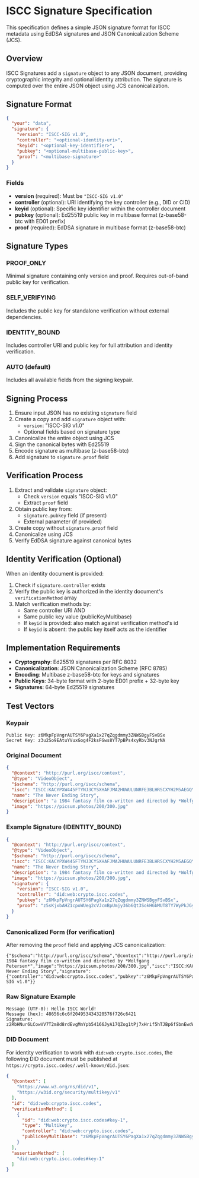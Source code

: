 # ISCC Signature Specification

This specification defines a simple JSON signature format for ISCC metadata using EdDSA signatures and JSON
Canonicalization Scheme (JCS).

## Overview

ISCC Signatures add a `signature` object to any JSON document, providing cryptographic integrity and optional
identity attribution. The signature is computed over the entire JSON object using JCS canonicalization.

## Signature Format

```json
{
  "your": "data",
  "signature": {
    "version": "ISCC-SIG v1.0",
    "controller": "<optional-identity-uri>",
    "keyid": "<optional-key-identifier>",
    "pubkey": "<optional-multibase-public-key>",
    "proof": "<multibase-signature>"
  }
}
```

### Fields

- **version** (required): Must be `"ISCC-SIG v1.0"`
- **controller** (optional): URI identifying the key controller (e.g., DID or CID)
- **keyid** (optional): Specific key identifier within the controller document
- **pubkey** (optional): Ed25519 public key in multibase format (z-base58-btc with ED01 prefix)
- **proof** (required): EdDSA signature in multibase format (z-base58-btc)

## Signature Types

### PROOF_ONLY

Minimal signature containing only version and proof. Requires out-of-band public key for verification.

### SELF_VERIFYING

Includes the public key for standalone verification without external dependencies.

### IDENTITY_BOUND

Includes controller URI and public key for full attribution and identity verification.

### AUTO (default)

Includes all available fields from the signing keypair.

## Signing Process

1. Ensure input JSON has no existing `signature` field
2. Create a copy and add `signature` object with:
   - `version`: "ISCC-SIG v1.0"
   - Optional fields based on signature type
3. Canonicalize the entire object using JCS
4. Sign the canonical bytes with Ed25519
5. Encode signature as multibase (z-base58-btc)
6. Add signature to `signature.proof` field

## Verification Process

1. Extract and validate `signature` object:
   - Check `version` equals "ISCC-SIG v1.0"
   - Extract `proof` field
2. Obtain public key from:
   - `signature.pubkey` field (if present)
   - External parameter (if provided)
3. Create copy without `signature.proof` field
4. Canonicalize using JCS
5. Verify EdDSA signature against canonical bytes

## Identity Verification (Optional)

When an identity document is provided:

1. Check if `signature.controller` exists
2. Verify the public key is authorized in the identity document's `verificationMethod` array
3. Match verification methods by:
   - Same controller URI AND
   - Same public key value (publicKeyMultibase)
   - If `keyid` is provided: also match against verification method's id
   - If `keyid` is absent: the public key itself acts as the identifier

## Implementation Requirements

- **Cryptography**: Ed25519 signatures per RFC 8032
- **Canonicalization**: JSON Canonicalization Scheme (RFC 8785)
- **Encoding**: Multibase z-base58-btc for keys and signatures
- **Public Keys**: 34-byte format with 2-byte ED01 prefix + 32-byte key
- **Signatures**: 64-byte Ed25519 signatures

## Test Vectors

### Keypair

```
Public Key: z6MkpFpVngrAUTSY6PagXa1x27qZqgdmmy3ZNWSBgyFSvBSx
Secret Key: z3u2So9EAtuYVuxGog4F2ksFGws8YT7pBPs4xyRbv3NJgrNA
```

### Original Document

```json
{
  "@context": "http://purl.org/iscc/context",
  "@type": "VideoObject",
  "$schema": "http://purl.org/iscc/schema",
  "iscc": "ISCC:KACYPXW445FTYNJ3CYSXHAFJMA2HUWULUNRFE3BLHRSCXYH2M5AEGQY",
  "name": "The Never Ending Story",
  "description": "a 1984 fantasy film co-written and directed by *Wolfgang Petersen*",
  "image": "https://picsum.photos/200/300.jpg"
}
```

### Example Signature (IDENTITY_BOUND)

```json
{
  "@context": "http://purl.org/iscc/context",
  "@type": "VideoObject",
  "$schema": "http://purl.org/iscc/schema",
  "iscc": "ISCC:KACYPXW445FTYNJ3CYSXHAFJMA2HUWULUNRFE3BLHRSCXYH2M5AEGQY",
  "name": "The Never Ending Story",
  "description": "a 1984 fantasy film co-written and directed by *Wolfgang Petersen*",
  "image": "https://picsum.photos/200/300.jpg",
  "signature": {
    "version": "ISCC-SIG v1.0",
    "controller": "did:web:crypto.iscc.codes",
    "pubkey": "z6MkpFpVngrAUTSY6PagXa1x27qZqgdmmy3ZNWSBgyFSvBSx",
    "proof": "z5sKjxbAHZ1cpoWUeg2cVJcmBpUmjy36b6Qt3SokHGbMUT8TY7WyPkJGyJTL76afTzsVZxx9vuNQzGijzZitX171x"
  }
}
```

### Canonicalized Form (for verification)

After removing the `proof` field and applying JCS canonicalization:

```
{"$schema":"http://purl.org/iscc/schema","@context":"http://purl.org/iscc/context","@type":"VideoObject","description":"a 1984 fantasy film co-written and directed by *Wolfgang Petersen*","image":"https://picsum.photos/200/300.jpg","iscc":"ISCC:KACYPXW445FTYNJ3CYSXHAFJMA2HUWULUNRFE3BLHRSCXYH2M5AEGQY","name":"The Never Ending Story","signature":{"controller":"did:web:crypto.iscc.codes","pubkey":"z6MkpFpVngrAUTSY6PagXa1x27qZqgdmmy3ZNWSBgyFSvBSx","version":"ISCC-SIG v1.0"}}
```

### Raw Signature Example

```
Message (UTF-8): Hello ISCC World!
Message (hex): 48656c6c6f204953434320576f726c6421
Signature: z2RbHNur6LCowVV7T2m8d8rdEvgMnYpb54166JyA17QZog1tPj7xHrif5hTJBp6fSbnEwdWaaY7rnA5z9nrKzpHT2
```

### DID Document

For identity verification to work with `did:web:crypto.iscc.codes`, the following DID document must be published
at `https://crypto.iscc.codes/.well-known/did.json`:

```json
{
  "@context": [
    "https://www.w3.org/ns/did/v1",
    "https://w3id.org/security/multikey/v1"
  ],
  "id": "did:web:crypto.iscc.codes",
  "verificationMethod": [
    {
      "id": "did:web:crypto.iscc.codes#key-1",
      "type": "Multikey",
      "controller": "did:web:crypto.iscc.codes",
      "publicKeyMultibase": "z6MkpFpVngrAUTSY6PagXa1x27qZqgdmmy3ZNWSBgyFSvBSx"
    }
  ],
  "assertionMethod": [
    "did:web:crypto.iscc.codes#key-1"
  ]
}
```
